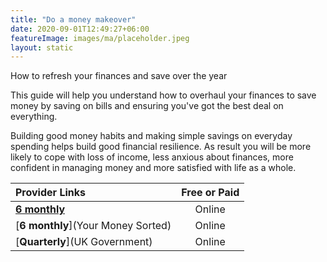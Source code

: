 ```yaml
---
title: "Do a money makeover"
date: 2020-09-01T12:49:27+06:00
featureImage: images/ma/placeholder.jpeg
layout: static
---
```


How to refresh your finances and save over the year

This guide will help you understand how to overhaul your finances to save money by saving on bills and ensuring you've got the best deal on everything.

Building good money habits and making simple savings on everyday spending helps build good financial resilience. As result you will be more likely to cope with loss of income, less anxious about finances, more confident in managing money and more satisfied with life as a whole.

| Provider Links      | Free or Paid  |  
| :-----------          | :--------------:      |  
| [**6 monthly**](MoneyHelper) | Online | 
| [**6 monthly**](Your Money Sorted) | Online | 
| [**Quarterly**](UK Government) | Online | 
  

<br/><br/>






